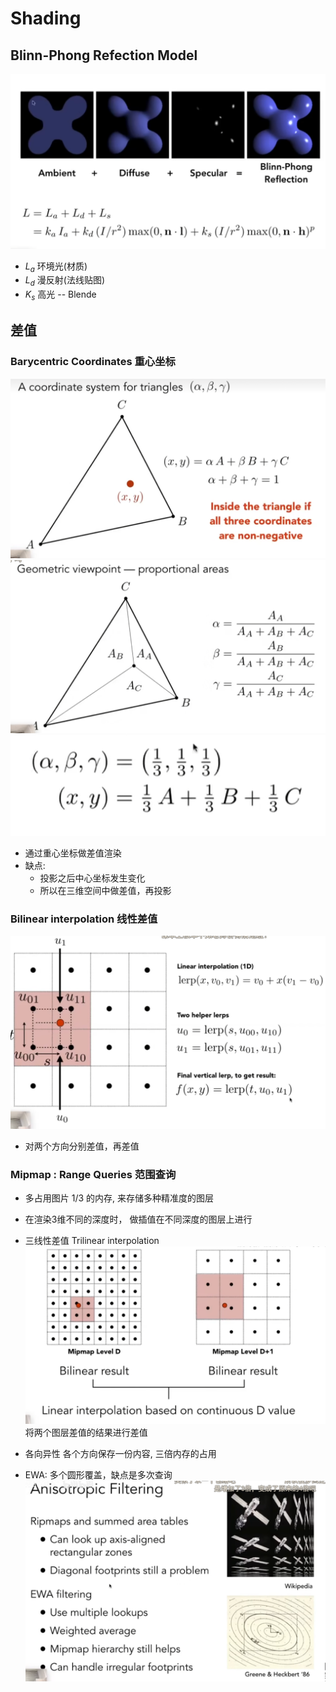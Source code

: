 # Shading
## Blinn-Phong Refection Model
![](attachments/Pasted%20image%2020220824030537.png)

- $L_a$ 环境光(材质)
- $L_d$ 漫反射(法线贴图)
- $K_s$ 高光
-- Blende

## 差值
### Barycentric Coordinates 重心坐标
![](attachments/Pasted%20image%2020220830192153.png)
![](attachments/Pasted%20image%2020220830192345.png)
![](attachments/Pasted%20image%2020220830192520.png)

- 通过重心坐标做差值渲染
- 缺点: 
	- 投影之后中心坐标发生变化
	- 所以在三维空间中做差值，再投影
	
### Bilinear interpolation 线性差值
![](attachments/Pasted%20image%2020220830193342.png)

- 对两个方向分别差值，再差值
### Mipmap : Range Queries 范围查询
- 多占用图片 $1/3$ 的内存, 来存储多种精准度的图层
- 在渲染3维不同的深度时， 做插值在不同深度的图层上进行
- 三线性差值 Trilinear interpolation
![](attachments/Pasted%20image%2020220830195327.png)
将两个图层差值的结果进行差值

- 各向异性 各个方向保存一份内容, 三倍内存的占用
- EWA: 多个圆形覆盖，缺点是多次查询
![](attachments/Pasted%20image%2020220830195805.png)